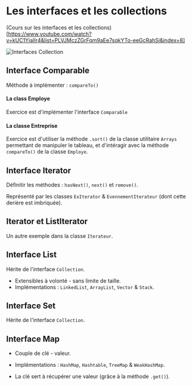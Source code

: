 # Les interfaces et les collections

(Cours sur les interfaces et les collections)[https://www.youtube.com/watch?v=kUC1YjalIr4&list=PLVJMczZGrFqm9aEe7sqkYTo-eeGcRahSj&index=8]

![Interfaces Collection](C:\Users\elabo\Documents\Dev\Java\java\assets\collection_uml_diagram.png)


## Interface Comparable

Méthode à implémenter : `compareTo()`

#### La class Employe

Exercice est d'implémenter l'interface ``Comparable``

#### La classe Entreprise

Exercice est d'utiliser la méthode ``.sort()`` de la classe utilitaire ``Arrays`` permettant de manipuler le tableau, et d'intéragir avec la méthode `compareTo()` de la classe ``Employe``.

## Interface Iterator

Définitir les méthodes : ``hasNext()``, ``next()`` et ``remove()``.

Représenté par les classes `ExIterator` & `EvennementIterateur` (dont cette derière est imbriquée).

## Iterator et ListIterator

Un autre exemple dans la classe `Iterateur`.

## Interface List

Hérite de l'interface `Collection`.

- Extensibles à volonté - sans limite de taille.
- Implémentations : `LinkedList`, `ArrayList`, `Vector` & `Stack`.

## Interface Set

Hérite de l'interface `Collection`.

## Interface Map

- Couple de clé - valeur.
- Implémentations : `HashMap`, `Hashtable`, `TreeMap` & `WeakHashMap`.

- La clé sert à récupérer une valeur (grâce à la méthode `.get()`).
